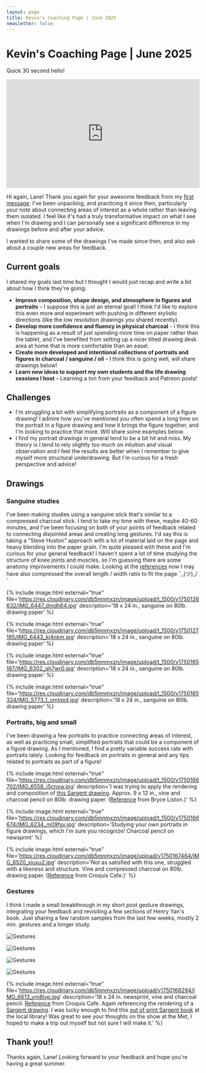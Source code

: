 ```yaml
---
layout: page
title: Kevin's Coaching Page | June 2025
newsletter: false
---
```


# Kevin's Coaching Page | June 2025

Quick 30 second hello!

<div style="position: relative; padding-bottom: 56.25%; height: 0;"><iframe src="https://www.loom.com/embed/89ff9e59327e4a9aaefcf4dc18226bb9?sid=b9ad3c67-eb9b-4a87-b77e-36b9bebb8a39" frameborder="0" webkitallowfullscreen mozallowfullscreen allowfullscreen style="position: absolute; top: 0; left: 0; width: 100%; height: 100%;"></iframe></div>

Hi again, Lane! Thank you again for your awesome feedback from my [first message](../2025-05). I've been unpacking, and practicing it since then, particularly your note about connecting areas of interest as a whole rather than leaving them isolated. I feel like it's had a truly transformative impact on what I see when I'm drawing and I can personally see a significant difference in my drawings before and after your advice.

I wanted to share some of the drawings I've made since then, and also ask about a couple new areas for feedback.

## Current goals

I shared my goals last time but I thought I would just recap and write a bit about how I think they're going:

* **Improve composition, shape design, and atmosphere in figures and portraits** – I suppose this is just an eternal goal! I think I'd like to explore this even more and experiment with pushing in different stylistic directions (like the low resolution drawings you shared recently).
* **Develop more confidence and fluency in physical charcoal** - I think this is happening as a result of just spending more time on paper rather than the tablet, and I've benefited from setting up a nicer tilted drawing desk area at home that is more comfortable than an easel.
* **Create more developed and intentional collections of portraits and figures in charcoal / sanguine / oil** – I think this is going well, will share drawings below!
* **Learn new ideas to support my own students and the life drawing sessions I host** – Learning a ton from your feedback and Patreon posts!

## Challenges

* I'm struggling a bit with simplifying portraits as a component of a figure drawing! I admire how you've mentioned you often spend a long time on the portrait in a figure drawing and how it brings the figure together, and I'm looking to practice that more. Will share some examples below.
* I find my portrait drawings in general tend to be a bit hit and miss. My theory is I tend to rely slightly too much on intuition and visual observation and I feel the results are better when I remember to give myself more structural underdrawing. But I'm curious for a fresh perspective and advice!

## Drawings

### Sanguine studies

I've been making studies using a sanguine stick that's similar to a compressed charcoal stick. I tend to take my time with these, maybe 40-60 minutes, and I've been focusing on both of your points of feedback related to connecting disjointed areas and creating long gestures. I'd say this is taking a "Steve Huston" approach with a lot of material laid on the page and heavy blending into the paper grain. I'm quite pleased with these and I'm curious for your general feedback! I haven't spent a lot of time studying the structure of knee joints and muscles, so I'm guessing there are some anatomy improvements I could make. Looking at the [references](https://res.cloudinary.com/db5mnmxzn/image/upload/v1750165564/Screenshot_2025-06-17_at_8.05.57_AM_dzr9p2.png) now I may have also compressed the overall length / width ratio to fit the page ¯\_(ツ)_/¯

{% include image.html external="true" file='https://res.cloudinary.com/db5mnmxzn/image/upload/t_1500/v1750126632/IMG_6447_dmdh64.jpg' description='18 x 24 in., sanguine on 80lb. drawing paper' %}

{% include image.html external="true" file='https://res.cloudinary.com/db5mnmxzn/image/upload/t_1500/v1750127185/IMG_6443_kj4nkm.jpg' description='18 x 24 in., sanguine on 80lb. drawing paper' %}

{% include image.html external="true" file='https://res.cloudinary.com/db5mnmxzn/image/upload/t_1500/v1750165187/IMG_6302_qh7wr0.jpg' description='18 x 24 in., sanguine on 80lb. drawing paper' %}

{% include image.html external="true" file='https://res.cloudinary.com/db5mnmxzn/image/upload/t_1500/v1750165324/IMG_5773_1_omlqxd.jpg' description='18 x 24 in., sanguine on 80lb. drawing paper' %}

### Portraits, big and small

I've been drawing a few portraits to practice connecting areas of interest, as well as practicing small, simplified portraits that could be a component of a figure drawing. As I mentioned, I find a pretty variable success rate with portraits lately. Looking for feedback on portraits in general and any tips related to portraits as part of a figure!

{% include image.html external="true" file='https://res.cloudinary.com/db5mnmxzn/image/upload/t_1500/v1750166702/IMG_6558_j5cnxw.jpg' description='I was trying to apply the rendering and composition of [this Sargent drawing](https://upload.wikimedia.org/wikipedia/commons/0/0a/Sargent%2C_John_Singer_%281856-1925%29_-_1905_o_1915_-_Olimpio_Fusco.jpg). Approx. 9 x 12 in., vine and charcoal pencil on 80lb. drawing paper. ([Reference](https://res.cloudinary.com/db5mnmxzn/image/upload/v1750167015/Screenshot_2025-06-17_at_8.30.04_AM_fcprfu.png) from Bryce Liston.)' %}

{% include image.html external="true" file='https://res.cloudinary.com/db5mnmxzn/image/upload/t_1500/v1750166674/IMG_6234_m09fsv.jpg' description='Studying your own portraits in figure drawings, which I\'m sure you recognize! Charcoal pencil on newsprint' %}

{% include image.html external="true" file='https://res.cloudinary.com/db5mnmxzn/image/upload/v1750167464/IMG_6520_xiuxu2.jpg' description='Not as satisfied with this one, struggled with a likeness and structure. Vine and compressed charcoal on 80lb. drawing paper. ([Reference](https://res.cloudinary.com/db5mnmxzn/image/upload/v1750167559/Screenshot_2025-06-17_at_8.39.13_AM_zazf9f.png) from Croquis Cafe.)' %}

### Gestures

I think I made a small breakthrough in my short post gesture drawings, integrating your feedback and revisiting a few sections of Henry Yan's book. Just sharing a few random samples from the last few weeks, mostly 2 min. gestures and a longer study.

![Gestures](https://res.cloudinary.com/db5mnmxzn/image/upload/t_1500/v1750168127/IMG_6280_psdi5e.jpg)

![Gestures](https://res.cloudinary.com/db5mnmxzn/image/upload/t_1500/v1750168197/IMG_6163_dhkzn5.jpg)

![Gestures](https://res.cloudinary.com/db5mnmxzn/image/upload/v1750168234/IMG_6159_odysru.jpg)

![Gestures](https://res.cloudinary.com/db5mnmxzn/image/upload/v1750168257/IMG_6286_jlkoey.jpg)

{% include image.html external="true" file='https://res.cloudinary.com/db5mnmxzn/image/upload/v1750168294/IMG_6613_ym8lyp.jpg' description='18 x 24 in. newsprint, vine and charcoal pencil. [Reference](https://res.cloudinary.com/db5mnmxzn/image/upload/v1750168796/Screenshot_2025-06-17_at_8.59.47_AM_zk8nam.png) from Croquis Cafe. Again referencing the rendering of a [Sargent drawing](https://res.cloudinary.com/db5mnmxzn/image/upload/v1750168544/IMG_6487_l0zpwq.jpg). I was lucky enough to find this [out of print Sargent book](https://www.amazon.com/John-Singer-Sargent-Male-Nudes/dp/0789302616) at the local library! Was great to see your thoughts on the show at the Met, I hoped to make a trip out myself but not sure I will make it.' %}

## Thank you!!

Thanks again, Lane! Looking forward to your feedback and hope you're having a great summer.